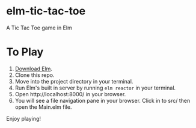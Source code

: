 # elm-tic-tac-toe
A Tic Tac Toe game in Elm

# To Play
1) [Download Elm](http://elm-lang.org/install).
2) Clone this repo.
3) Move into the project directory in your terminal.
4) Run Elm's built in server by running `elm reactor` in your terminal.
5) Open http://localhost:8000/ in your browser.
6) You will see a file navigation pane in your browser. Click in to src/ then open the Main.elm file.

Enjoy playing!
